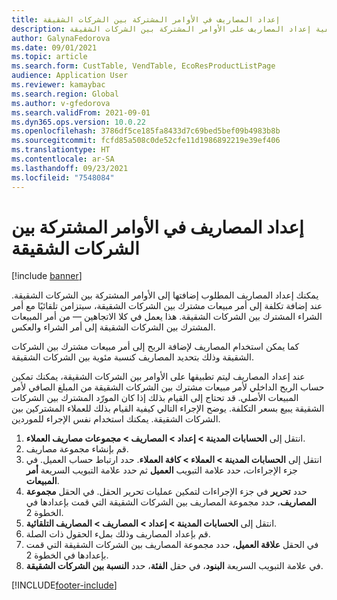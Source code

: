 ```yaml
---
title: إعداد ‏‫المصاريف في الأوامر المشتركة بين الشركات الشقيقة
description: يشرح هذا الموضوع كيفية إعداد المصاريف على الأوامر المشتركة بين الشركات الشقيقة
author: GalynaFedorova
ms.date: 09/01/2021
ms.topic: article
ms.search.form: CustTable, VendTable, EcoResProductListPage
audience: Application User
ms.reviewer: kamaybac
ms.search.region: Global
ms.author: v-gfedorova
ms.search.validFrom: 2021-09-01
ms.dyn365.ops.version: 10.0.22
ms.openlocfilehash: 3786df5ce185fa8433d7c69bed5bef09b4983b8b
ms.sourcegitcommit: fcfd85a508c0de52cfe11d1986892219e39ef406
ms.translationtype: HT
ms.contentlocale: ar-SA
ms.lasthandoff: 09/23/2021
ms.locfileid: "7548084"
---
```

# <a name="set-up-charges-on-intercompany-orders"></a>إعداد ‏‫المصاريف في الأوامر المشتركة بين الشركات الشقيقة

[!include [banner](../../includes/banner.md)]

يمكنك إعداد المصاريف المطلوب إضافتها إلى الأوامر المشتركة بين الشركات الشقيقة. عند إضافة تكلفة إلى أمر مبيعات مشترك بين الشركات الشقيقة، سيتزامن تلقائيًا مع أمر الشراء المشترك بين الشركات الشقيقة. هذا يعمل في كلا الاتجاهين — من أمر المبيعات المشترك بين الشركات الشقيقة إلى أمر الشراء والعكس.

كما يمكن استخدام المصاريف لإضافة الربح إلى أمر مبيعات مشترك بين الشركات الشقيقة وذلك بتحديد المصاريف ‏‏كنسبة مئوية بين الشركات الشقيقة.

عند إعداد المصاريف ليتم تطبيقها على الأوامر بين الشركات الشقيقة، يمكنك تمكين حساب الربح الداخلي لأمر مبيعات مشترك بين الشركات الشقيقة من المبلغ الصافي لأمر المبيعات الأصلي. قد تحتاج إلى القيام بذلك إذا كان المورّد المشترك بين الشركات الشقيقة يبيع بسعر التكلفة. يوضح الإجراء التالي كيفية القيام بذلك للعملاء المشتركين بين الشركات الشقيقة. يمكنك استخدام نفس الإجراء للموردين.

1. انتقل إلى **الحسابات المدينة \> إعداد \> المصاريف \> مجموعات مصاريف العملاء**.
1. قم بإنشاء مجموعة مصاريف.
1. انتقل إلى **الحسابات المدينة \> العملاء \> كافة العملاء**. حدد ارتباط حساب العميل. في جزء الإجراءات، حدد علامة التبويب **العميل** ثم حدد علامة التبويب السريعة **أمر المبيعات**.
1. حدد **تحرير** في جزء الإجراءات لتمكين عمليات تحرير الحقل. في الحقل **مجموعة المصاريف**، حدد مجموعة المصاريف بين الشركات الشقيقة التي قمت بإعدادها في الخطوة 2.
1. انتقل إلى **الحسابات المدينة \> إعداد \> المصاريف \> المصاريف التلقائية**.
1. قم بإعداد المصاريف وذلك بملء الحقول ذات الصلة.
1. في الحقل **علاقة العميل**، حدد مجموعة المصاريف بين الشركات الشقيقة التي قمت بإعدادها في الخطوة 2.
1. في علامة التبويب السريعة **البنود**، في حقل **الفئة**، حدد **النسبة بين الشركات الشقيقة**.

[!INCLUDE[footer-include](../../includes/footer-banner.md)]
